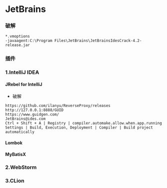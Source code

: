 # JetBrains

### 破解
```
*.vmoptions
-javaagent:C:\Program Files\JetBrains\JetBrainsIdesCrack-4.2-release.jar
```


### 插件

### 1.IntelliJ IDEA
#### JRebel for IntelliJ
* 破解
```
https://github.com/ilanyu/ReverseProxy/releases
http://127.0.0.1:8888/GUID
https://www.guidgen.com/
JetBrains@ides.com
Ctrl + Shift + A | Registry | compiler.automake.allow.when.app.running
Settings | Build, Execution, Deployment | Compiler | Build project automatically
```

#### Lombok
#### MyBatisX


### 2.WebStorm


### 3.CLion
